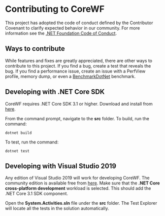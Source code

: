 # Contributing to CoreWF
This project has adopted the code of conduct defined by the Contributor Covenant to clarify expected behavior in our community.
For more information see the [.NET Foundation Code of Conduct](https://dotnetfoundation.org/code-of-conduct).

## Ways to contribute
While features and fixes are greatly appreciated, there are other ways to contribute to this project. If you find a bug, create a test that reveals the bug. If you find a performance issue, create an issue with a PerfView profile, memory dump, or even a [BenchmarkDotNet](https://benchmarkdotnet.org/) benchmark.

## Developing with .NET Core SDK
CoreWF requires .NET Core SDK 3.1 or higher. Download and install from [here](https://dotnet.microsoft.com/download).

From the command prompt, navigate to the **src** folder. To build, run the command:
```
dotnet build
```

To test, run the command:
```
dotnet test
```

## Developing with Visual Studio 2019
Any edition of Visual Studio 2019 will work for developing CoreWF. The community edition is available free from [here](). Make sure that the **.NET Core cross-platform development** workload is selected. This should add the .NET Core 3.1 SDK component.

Open the **System.Activities.sln** file under the **src** folder. The Test Explorer will locate all the tests in the solution automatically.
